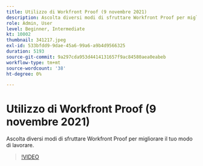 ```yaml
---
title: Utilizzo di Workfront Proof (9 novembre 2021)
description: Ascolta diversi modi di sfruttare Workfront Proof per migliorare il tuo modo di lavorare.
role: Admin, User
level: Beginner, Intermediate
kt: 10002
thumbnail: 341217.jpeg
exl-id: 533bfdd9-9dae-45a6-99a6-a9b4d9566325
duration: 5193
source-git-commit: 9a297cda953d4414131657f9ac84580aea0eabeb
workflow-type: tm+mt
source-wordcount: '38'
ht-degree: 0%

---
```


# Utilizzo di Workfront Proof (9 novembre 2021)

Ascolta diversi modi di sfruttare Workfront Proof per migliorare il tuo modo di lavorare.

>[!VIDEO](https://video.tv.adobe.com/v/341217/?quality=12&learn=on)
